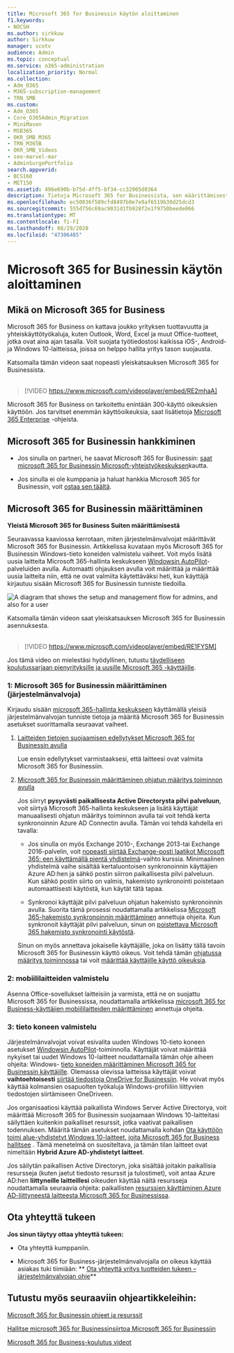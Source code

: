 ```yaml
---
title: Microsoft 365 for Businessin käytön aloittaminen
f1.keywords:
- NOCSH
ms.author: sirkkuw
author: Sirkkuw
manager: scotv
audience: Admin
ms.topic: conceptual
ms.service: o365-administration
localization_priority: Normal
ms.collection:
- Adm_O365
- M365-subscription-management
- TRN_SMB
ms.custom:
- Adm_O365
- Core_O365Admin_Migration
- MiniMaven
- MSB365
- OKR_SMB_M365
- TRN_M365B
- OKR_SMB_Videos
- seo-marvel-mar
- AdminSurgePortfolio
search.appverid:
- BCS160
- MET150
ms.assetid: 496e690b-b75d-4ff5-bf34-cc32905d0364
description: Tietoja Microsoft 365 for Businessista, sen määrittämisestä ja käyttäjien laitteiden ja tieto koneiden valmistelemisesta sen varmistamiseksi, että ne ovat suojattuja Microsoft 365 for Businessissa.
ms.openlocfilehash: ec50036f589cfd8497b0e7e9af6519b30d25dcd3
ms.sourcegitcommit: 555d756c69ac9031d1fb928f2e1f9750beede066
ms.translationtype: MT
ms.contentlocale: fi-FI
ms.lasthandoff: 08/29/2020
ms.locfileid: "47306485"
---
```

# <a name="get-started-with-microsoft-365-for-business"></a>Microsoft 365 for Businessin käytön aloittaminen

## <a name="what-is-microsoft-365-for-business"></a>Mikä on Microsoft 365 for Business

Microsoft 365 for Business on kattava joukko yrityksen tuottavuutta ja yhteiskäyttötyökaluja, kuten Outlook, Word, Excel ja muut Office-tuotteet, jotka ovat aina ajan tasalla. Voit suojata työtiedostosi kaikissa iOS-, Android-ja Windows 10-laitteissa, joissa on helppo hallita yritys tason suojausta.

Katsomalla tämän videon saat nopeasti yleiskatsauksen Microsoft 365 for Businessista.<br><br>

> [!VIDEO https://www.microsoft.com/videoplayer/embed/RE2mhaA] 
  
Microsoft 365 for Business on tarkoitettu enintään 300-käyttö oikeuksien käyttöön. Jos tarvitset enemmän käyttöoikeuksia, saat lisätietoja [Microsoft 365 Enterprise](https://go.microsoft.com/fwlink/p/?linkid=860986) -ohjeista. 
  
## <a name="get-microsoft-365-for-business"></a>Microsoft 365 for Businessin hankkiminen

- Jos sinulla on partneri, he saavat Microsoft 365 for Businessin: [saat microsoft 365 for Businessin Microsoft-yhteistyökeskuksen](get-microsoft-365-business.md)kautta.
    
- Jos sinulla ei ole kumppania ja haluat hankkia Microsoft 365 for Businessin, voit [ostaa sen täältä](https://www.microsoft.com/microsoft-365/business).
    
## <a name="set-up-microsoft-365-for-business"></a>Microsoft 365 for Businessin määrittäminen

 **Yleistä Microsoft 365 for Business Suiten määrittämisestä**
  
Seuraavassa kaaviossa kerrotaan, miten järjestelmänvalvojat määrittävät Microsoft 365 for Businessin. Artikkelissa kuvataan myös Microsoft 365 for Businessin Windows-tieto koneiden valmistelu vaiheet. Voit myös lisätä uusia laitteita Microsoft 365-hallinta keskukseen [Windowsin AutoPilot](add-autopilot-devices-and-profile.md)-palveluiden avulla. Automaatti ohjauksen avulla voit määrittää ja määrittää uusia laitteita niin, että ne ovat valmiita käytettäväksi heti, kun käyttäjä kirjautuu sisään Microsoft 365 for Businessin tunniste tiedoilla.
  
![A diagram that shows the setup and management flow for admins, and also for a user](../media/249f81fc-7e79-44c7-8425-3a0b7b651c3b.png)

Katsomalla tämän videon saat yleiskatsauksen Microsoft 365 for Businessin asennuksesta.<br><br>

> [!VIDEO https://www.microsoft.com/videoplayer/embed/RE1FYSM] 

Jos tämä video on mielestäsi hyödyllinen, tutustu [täydelliseen koulutussarjaan pienyrityksille ja uusille Microsoft 365 -käyttäjille](https://support.microsoft.com/office/6ab4bbcd-79cf-4000-a0bd-d42ce4d12816).

  
### <a name="1-set-up-microsoft-365-for-business-admin"></a>1: Microsoft 365 for Businessin määrittäminen (järjestelmänvalvoja)

Kirjaudu sisään [microsoft 365-hallinta keskukseen](https://portal.office.com/adminportal/home) käyttämällä yleisiä järjestelmänvalvojan tunniste tietoja ja määritä Microsoft 365 for Businessin asetukset suorittamalla seuraavat vaiheet. 
  
1. [Laitteiden tietojen suojaamisen edellytykset Microsoft 365 for Businessin avulla](pre-requisites-for-data-protection.md)
    
    Lue ensin edellytykset varmistaaksesi, että laitteesi ovat valmiita Microsoft 365 for Businessiin.
    
2. [Microsoft 365 for Businessin määrittäminen ohjatun määritys toiminnon avulla](set-up.md)
    
    Jos siirryt **pysyvästi paikallisesta Active Directorysta pilvi palveluun**, voit siirtyä Microsoft 365-hallinta keskukseen ja lisätä käyttäjät manuaalisesti ohjatun määritys toiminnon avulla tai voit tehdä kerta synkronoinnin Azure AD Connectin avulla. Tämän voi tehdä kahdella eri tavalla: 
    
    - Jos sinulla on myös Exchange 2010-, Exchange 2013-tai Exchange 2016-palvelin, voit [nopeasti siirtää Exchange-posti laatikot Microsoft 365: een käyttämällä pientä yhdistelmä](https://docs.microsoft.com/Exchange/mailbox-migration/use-minimal-hybrid-to-quickly-migrate)-vaihto kurssia. Minimaalinen yhdistelmä vaihe sisältää kertaluontoisen synkronoinnin käyttäjien Azure AD:hen ja sähkö postin siirron paikallisesta pilvi palveluun. Kun sähkö postin siirto on valmis, hakemisto synkronointi poistetaan automaattisesti käytöstä, kun käytät tätä tapaa.
    
    - Synkronoi käyttäjät pilvi palveluun ohjatun hakemisto synkronoinnin avulla. Suorita tämä prosessi noudattamalla artikkelissa [Microsoft 365-hakemisto synkronoinnin määrittäminen](https://docs.microsoft.com/microsoft-365/enterprise/set-up-directory-synchronization) annettuja ohjeita. Kun synkronoit käyttäjät pilvi palveluun, sinun on [poistettava Microsoft 365 hakemisto synkronointi käytöstä](https://docs.microsoft.com/microsoft-365/enterprise/turn-off-directory-synchronization).
    
    Sinun on myös annettava jokaiselle käyttäjälle, joka on lisätty tällä tavoin Microsoft 365 for Businessin käyttö oikeus. Voit tehdä tämän [ohjatussa määritys toiminnossa](set-up.md) tai voit [määrittää käyttäjille käyttö oikeuksia](../admin/manage/assign-licenses-to-users.md).
    
### <a name="2-prepare-mobile-devices"></a>2: mobiililaitteiden valmistelu

Asenna Office-sovellukset laitteisiin ja varmista, että ne on suojattu Microsoft 365 for Businessissa, noudattamalla artikkelissa [microsoft 365 for Business-käyttäjien mobiililaitteiden määrittäminen](set-up-mobile-devices.md) annettuja ohjeita. 
  
### <a name="3-prepare-pcs"></a>3: tieto koneen valmistelu

Järjestelmänvalvojat voivat esivalita uuden Windows 10-tieto koneen asetukset [Windowsin AutoPilot](add-autopilot-devices-and-profile.md)-toiminnolla. Käyttäjät voivat määrittää nykyiset tai uudet Windows 10-laitteet noudattamalla tämän ohje aiheen ohjeita: Windows- [tieto koneiden määrittäminen Microsoft 365 for Businessin käyttäjille](set-up-windows-devices.md). Olemassa olevissa laitteissa käyttäjät voivat **vaihtoehtoisesti** [siirtää tiedostoja OneDrive for Businessiin](move-files-to-onedrive.md). He voivat myös käyttää kolmansien osapuolten työkaluja Windows-profiiliin liittyvien tiedostojen siirtämiseen OneDriveen.
  
Jos organisaatiosi käyttää paikallista Windows Server Active Directorya, voit määrittää Microsoft 365 for Businessin suojaamaan Windows 10-laitteitasi säilyttäen kuitenkin paikalliset resurssit, jotka vaativat paikallisen todennuksen. Määritä tämän asetukset noudattamalla kohdan [Ota käyttöön toimi alue-yhdistetyt Windows 10-laitteet, joita Microsoft 365 for Business hallitsee](manage-windows-devices.md) . Tämä menetelmä on suositeltava, ja tämän tilan laitteet ovat nimeltään **Hybrid Azure AD-yhdistetyt laitteet**. 
  
Jos säilytän paikallisen Active Directoryn, joka sisältää joitakin paikallisia resursseja (kuten jaetut tiedosto resurssit ja tulostimet), voit antaa Azure AD:hen **liittyneille laitteillesi** oikeuden käyttää näitä resursseja noudattamalla seuraavia ohjeita: paikallisten [resurssien käyttäminen Azure AD-liittyneestä laitteesta Microsoft 365 for Businessissa](access-resources.md).
  
  
## <a name="contact-support"></a>Ota yhteyttä tukeen

 **Jos sinun täytyy ottaa yhteyttä tukeen:**
  
- Ota yhteyttä kumppaniin.
    
- Microsoft 365 for Business-järjestelmänvalvojalla on oikeus käyttää asiakas tuki tiimiään: ** [Ota yhteyttä yritys tuotteiden tukeen – järjestelmänvalvojan ohje](https://docs.microsoft.com/microsoft-365/admin/contact-support-for-business-products)**
    
## <a name="see-also"></a>Tutustu myös seuraaviin ohjeartikkeleihin:

[Microsoft 365 for Businessin ohjeet ja resurssit](https://go.microsoft.com/fwlink/p/?linkid=853701)
  
[Hallitse microsoft 365 for Businessin](manage.md)[siirtoa Microsoft 365 for Businessiin](migrate-to-microsoft-365-business.md)

[Microsoft 365 for Business-koulutus videot](https://support.microsoft.com/office/6ab4bbcd-79cf-4000-a0bd-d42ce4d12816) 
